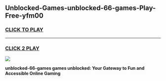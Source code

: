 
## Unblocked-Games-unblocked-66-games-Play-Free-yfm00
<h3>
<a href="https://premium76.site?title=unblocked-66-games&ref=20A">CLICK TO PLAY</a></h3>
<hr>

<h3>
<a href="https://premium76.site?title=unblocked-66-games&ref=20A">CLICK 2 PLAY</a>
  
</h3>

<a href="https://premium76.site?title=unblocked-66-games&ref=20A"><img src="https://clearcache.store/games.png"></a>


**unblocked-66-games games unblocked: Your Gateway to Fun and Accessible Online Gaming**
